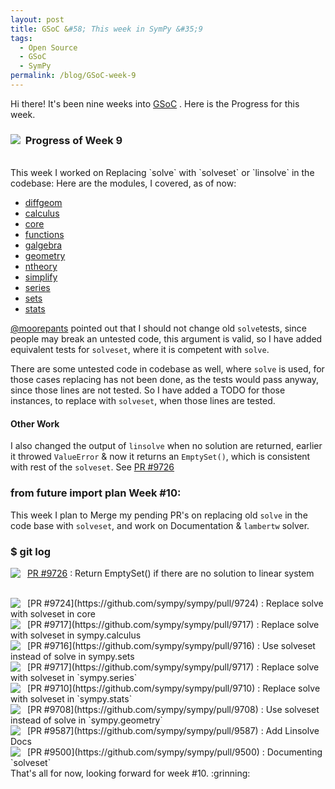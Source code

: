 ```yaml
---
layout: post
title: GSoC &#58; This week in SymPy &#35;9
tags:
  - Open Source
  - GSoC
  - SymPy
permalink: /blog/GSoC-week-9
---
```


Hi there! It's been nine weeks into [GSoC](https://en.wikipedia.org/wiki/Google_Summer_of_Code)
. Here is the Progress for this week.

### &nbsp; **Progress of Week 9** <img style="float: left" src="/assets/gsoc/pr.png"> 
</br>
This week I worked on Replacing `solve` with `solveset` or `linsolve` in the codebase:
Here are the modules, I covered, as of now:

* [diffgeom](https://github.com/sympy/sympy/pull/9740)
* [calculus](https://github.com/sympy/sympy/pull/9718)
* [core](https://github.com/sympy/sympy/pull/9724)
* [functions](https://github.com/sympy/sympy/pull/9743)
* [galgebra](https://github.com/sympy/sympy/pull/9744)
* [geometry](https://github.com/sympy/sympy/pull/9708)
* [ntheory](https://github.com/sympy/sympy/pull/9745)
* [simplify](https://github.com/sympy/sympy/pull/9738)
* [series](https://github.com/sympy/sympy/pull/9717)
* [sets](https://github.com/sympy/sympy/pull/9716)
* [stats](https://github.com/sympy/sympy/pull/9710)


[@moorepants](github.com/moorepants) pointed out that I should not change old `solve`tests, since people may break an untested code, this argument is valid, so I have added equivalent tests for `solveset`, where it is competent with `solve`.

There are some untested code in codebase as well, where `solve` is used, for those cases replacing has not been done, as the tests would pass anyway, since those lines are not tested. So I have added a TODO for those instances, to replace with `solveset`, when those lines are tested.

#### Other Work

I also changed the output of `linsolve` when no solution are returned, earlier it throwed `ValueError` & now it returns an `EmptySet()`, which is consistent with rest of the `solveset`. See [PR #9726](https://github.com/sympy/sympy/pull/9726)

### **from __future__ import plan**  Week #10:
This week I plan to Merge my pending PR's on replacing old `solve` in the code base with `solveset`, and work on Documentation & `lambertw` solver.

### **$ git log**

<img align="left" src="/assets/gsoc/mpr.png"> &nbsp; [PR #9726](https://github.com/sympy/sympy/pull/9726) : Return EmptySet() if there are no solution to linear system 

</br>
<img align="left" src="/assets/gsoc/mpr.png"> &nbsp; [PR #9724](https://github.com/sympy/sympy/pull/9724) : Replace solve with solveset in core

</br>
<img align="left" src="/assets/gsoc/mpr.png"> &nbsp; [PR #9717](https://github.com/sympy/sympy/pull/9717) : Replace solve with solveset in sympy.calculus

</br>
<img align="left" src="/assets/gsoc/mpr.png"> &nbsp; [PR #9716](https://github.com/sympy/sympy/pull/9716) : Use solveset instead of solve in sympy.sets

</br>
<img align="left" src="/assets/gsoc/mpr.png"> &nbsp; [PR #9717](https://github.com/sympy/sympy/pull/9717) : Replace solve with solveset in `sympy.series`

</br>
<img align="left" src="/assets/gsoc/mpr.png"> &nbsp; [PR #9710](https://github.com/sympy/sympy/pull/9710) : Replace solve with solveset in `sympy.stats`

</br>
<img align="left" src="/assets/gsoc/mpr.png"> &nbsp; [PR #9708](https://github.com/sympy/sympy/pull/9708) : Use solveset instead of solve in `sympy.geometry`

</br>
<img align="left" src="/assets/gsoc/opr.png"> &nbsp; [PR #9587](https://github.com/sympy/sympy/pull/9587) : Add Linsolve Docs

</br>
<img align="left" src="/assets/gsoc/opr.png"> &nbsp; [PR #9500](https://github.com/sympy/sympy/pull/9500) :  Documenting `solveset`

</br>
That's all for now, looking forward for week #10. :grinning: